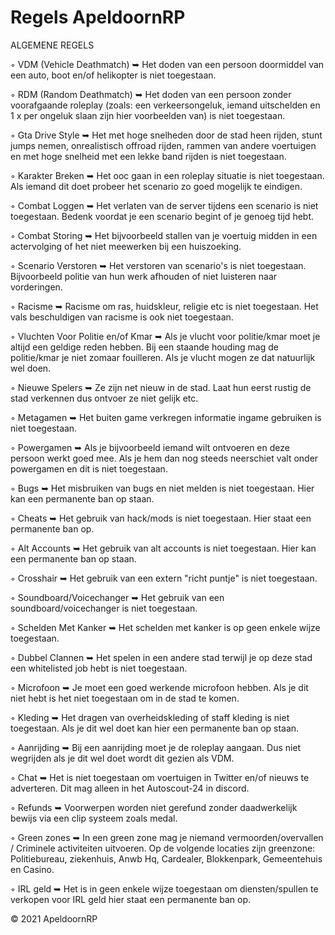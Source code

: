# Regels ApeldoornRP
ALGEMENE REGELS

◦ VDM (Vehicle Deathmatch) ➥ Het doden van een persoon doormiddel van een auto, boot en/of helikopter is niet toegestaan.

◦ RDM (Random Deathmatch) ➥ Het doden van een persoon zonder voorafgaande roleplay (zoals: een verkeersongeluk, iemand uitschelden en 1 x per ongeluk slaan zijn hier voorbeelden van) is niet toegestaan.

◦ Gta Drive Style ➥ Het met hoge snelheden door de stad heen rijden, stunt jumps nemen, onrealistisch offroad rijden, rammen van andere voertuigen en met hoge snelheid met een lekke band rijden is niet toegestaan.

◦ Karakter Breken ➥ Het ooc gaan in een roleplay situatie is niet toegestaan. Als iemand dit doet probeer het scenario zo goed mogelijk te eindigen.

◦ Combat Loggen ➥ Het verlaten van de server tijdens een scenario is niet toegestaan. Bedenk voordat je een scenario begint of je genoeg tijd hebt.

◦ Combat Storing ➥ Het bijvoorbeeld stallen van je voertuig midden in een actervolging of het niet meewerken bij een huiszoeking.

◦ Scenario Verstoren ➥ Het verstoren van scenario's is niet toegestaan. Bijvoorbeeld politie van hun werk afhouden of niet luisteren naar vorderingen.

◦ Racisme ➥ Racisme om ras, huidskleur, religie etc is niet toegestaan. Het vals beschuldigen van racisme is ook niet toegestaan.

◦ Vluchten Voor Politie en/of Kmar ➥ Als je vlucht voor politie/kmar moet je altijd een geldige reden hebben. Bij een staande houding mag de politie/kmar je niet zomaar fouilleren. Als je vlucht mogen ze dat natuurlijk wel doen.

◦ Nieuwe Spelers ➥ Ze zijn net nieuw in de stad. Laat hun eerst rustig de stad verkennen dus ontvoer ze niet gelijk etc.

◦ Metagamen ➥ Het buiten game verkregen informatie ingame gebruiken is niet toegestaan.

◦ Powergamen ➥ Als je bijvoorbeeld iemand wilt ontvoeren en deze persoon werkt goed mee. Als je hem dan nog steeds neerschiet valt onder powergamen en dit is niet toegestaan.

◦ Bugs ➥ Het misbruiken van bugs en niet melden is niet toegestaan. Hier kan een permanente ban op staan.

◦ Cheats ➥ Het gebruik van hack/mods is niet toegestaan. Hier staat een permanente ban op.

◦ Alt Accounts ➥ Het gebruik van alt accounts is niet toegestaan. Hier kan een permanente ban op staan.

◦ Crosshair ➥ Het gebruik van een extern "richt puntje" is niet toegestaan.

◦ Soundboard/Voicechanger ➥ Het gebruik van een soundboard/voicechanger is niet toegestaan.

◦ Schelden Met Kanker ➥ Het schelden met kanker is op geen enkele wijze toegestaan.

◦ Dubbel Clannen ➥ Het spelen in een andere stad terwijl je op deze stad een whitelisted job hebt is niet toegestaan.

◦ Microfoon ➥ Je moet een goed werkende microfoon hebben. Als je dit niet hebt is het niet toegestaan om in de stad te komen.

◦ Kleding ➥ Het dragen van overheidskleding of staff kleding is niet toegestaan. Als je dit wel doet kan hier een permanente ban op staan.

◦ Aanrijding ➥ Bij een aanrijding moet je de roleplay aangaan. Dus niet wegrijden als je dit wel doet wordt dit gezien als VDM.

◦ Chat ➥ Het is niet toegestaan om voertuigen in Twitter en/of nieuws te adverteren. Dit mag alleen in het Autoscout-24 in discord.

◦ Refunds ➥ Voorwerpen worden niet gerefund zonder daadwerkelijk bewijs via een clip systeem zoals medal.

◦ Green zones ➥ In een green zone mag je niemand vermoorden/overvallen / Criminele activiteiten uitvoeren. Op de volgende locaties zijn greenzone: Politiebureau, ziekenhuis, Anwb Hq, Cardealer, Blokkenpark, Gemeentehuis en Casino.

◦ IRL geld ➥ Het is in geen enkele wijze toegestaan om diensten/spullen te verkopen voor IRL geld hier staat een permanente ban op.

© 2021 ApeldoornRP
